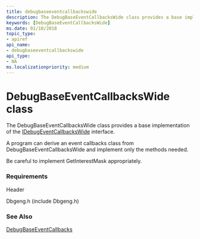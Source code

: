 ```yaml
---
title: debugbaseeventcallbackswide
description: The DebugBaseEventCallbacksWide class provides a base implementation of the IDebugEventCallbacksWide interface. 
keywords: [DebugBaseEventCallbacksWide]
ms.date: 01/10/2018
topic_type:
- apiref
api_name:
- debugbaseeventcallbackswide
api_type:
- NA
ms.localizationpriority: medium
---
```


# DebugBaseEventCallbacksWide class 

The DebugBaseEventCallbacksWide class provides a base implementation of the [IDebugEventCallbacksWide](/windows-hardware/drivers/ddi/dbgeng/nn-dbgeng-idebugeventcallbackswide) interface. 

A program can derive an event callbacks class from DebugBaseEventCallbacksWide and implement only the methods needed. 

Be careful to implement GetInterestMask appropriately.
 
### Requirements

Header

Dbgeng.h (include Dbgeng.h)  


### See Also
[DebugBaseEventCallbacks](debugbaseeventcallbacks.md)

 

